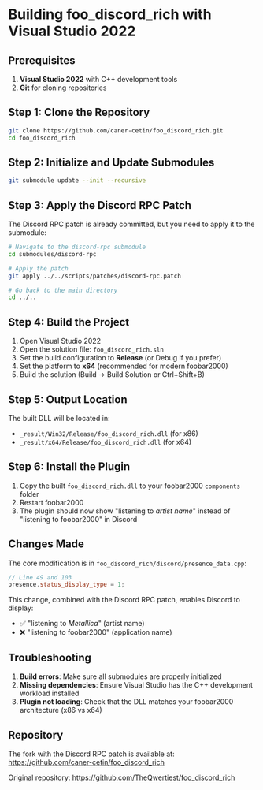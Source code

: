 # Building foo_discord_rich with Visual Studio 2022

## Prerequisites

1. **Visual Studio 2022** with C++ development tools
2. **Git** for cloning repositories

## Step 1: Clone the Repository

```bash
git clone https://github.com/caner-cetin/foo_discord_rich.git
cd foo_discord_rich
```

## Step 2: Initialize and Update Submodules

```bash
git submodule update --init --recursive
```

## Step 3: Apply the Discord RPC Patch

The Discord RPC patch is already committed, but you need to apply it to the submodule:

```bash
# Navigate to the discord-rpc submodule
cd submodules/discord-rpc

# Apply the patch
git apply ../../scripts/patches/discord-rpc.patch

# Go back to the main directory
cd ../..
```

## Step 4: Build the Project

1. Open Visual Studio 2022
2. Open the solution file: `foo_discord_rich.sln`
3. Set the build configuration to **Release** (or Debug if you prefer)
4. Set the platform to **x64** (recommended for modern foobar2000)
5. Build the solution (Build → Build Solution or Ctrl+Shift+B)

## Step 5: Output Location

The built DLL will be located in:
- `_result/Win32/Release/foo_discord_rich.dll` (for x86)
- `_result/x64/Release/foo_discord_rich.dll` (for x64)

## Step 6: Install the Plugin

1. Copy the built `foo_discord_rich.dll` to your foobar2000 `components` folder
2. Restart foobar2000
3. The plugin should now show "listening to *artist name*" instead of "listening to foobar2000" in Discord

## Changes Made

The core modification is in `foo_discord_rich/discord/presence_data.cpp`:

```cpp
// Line 49 and 103
presence.status_display_type = 1;
```

This change, combined with the Discord RPC patch, enables Discord to display:
- ✅ "listening to *Metallica*" (artist name)
- ❌ "listening to foobar2000" (application name)

## Troubleshooting

1. **Build errors**: Make sure all submodules are properly initialized
2. **Missing dependencies**: Ensure Visual Studio has the C++ development workload installed
3. **Plugin not loading**: Check that the DLL matches your foobar2000 architecture (x86 vs x64)

## Repository

The fork with the Discord RPC patch is available at:
https://github.com/caner-cetin/foo_discord_rich

Original repository: https://github.com/TheQwertiest/foo_discord_rich